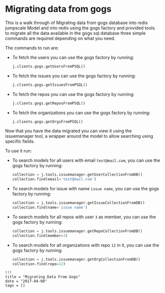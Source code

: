 # Migrating data from gogs

This is a walk through of Migrating data from gogs database into redis   
jumpscale Model and into redis using the  gogs factory and provided tools.
to migrate all the data available in the gogs sql database three simple commands are required depending on what you need.

The commands to run are:

 - To fetch the users you can use the gogs factory by running:
   ```python
   j.clients.gogs.getUsersFromPSQL()
   ```

 - To fetch the issues you can use the gogs factory by running:
   ```python
   j.clients.gogs.getIssuesFromPSQL()
   ```

 - To fetch the repos you can use the gogs factory by running:
   ```python
   j.clients.gogs.getReposFromPSQL()
   ```

 - To fetch the organizations you can use the gogs factory by running:
   ```python
   j.clients.gogs.getOrgsFromPSQL()
   ```


Now that you have the data migrated you can view  it using the issuemanager tool,
a wrapper around the model to allow searching using specific fields.

To use it run:

- To search models for all users with email `test@mail.com`, you can use the gogs factory by running:
    ```python
    collection = j.tools.issuemanager.getUserCollectionFromDB()
    collection.find(email='test@mail.com')
    ```

- To search models for issue with name `issue name`, you can use the gogs factory by running:
    ```python
    collection = j.tools.issuemanager.getIssueCollectionFromDB()
    collection.find(name='issue name')
    ```
- To search models for all repos with user `3` as member, you can use the gogs factory by running:
    ```python
    collection = j.tools.issuemanager.getRepoCollectionFromDB()
    collection.find(member=3)
    ```
- To search models for  all organizations with repo `12` in it, you can use the gogs factory by running:
    ```python
    collection = j.tools.issuemanager.getOrgCollectionFromDB()
    collection.find(repo=12)
    ```
```
!!!
title = "Migrating Data From Gogs"
date = "2017-04-08"
tags = []
```
